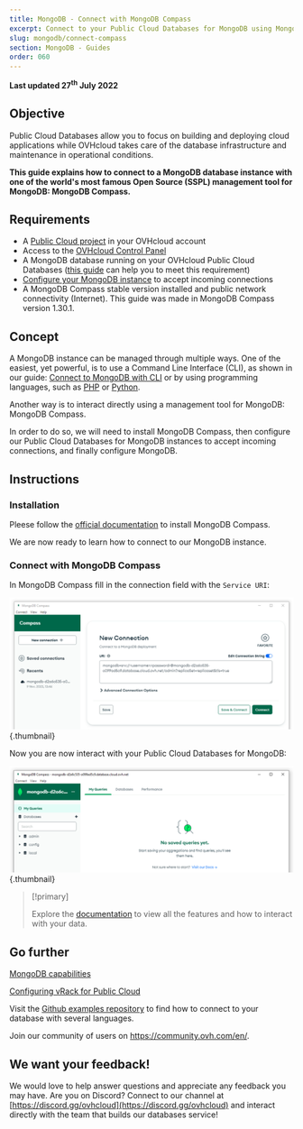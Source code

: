 ```yaml
---
title: MongoDB - Connect with MongoDB Compass
excerpt: Connect to your Public Cloud Databases for MongoDB using MongoDB Compass
slug: mongodb/connect-compass
section: MongoDB - Guides
order: 060
---
```


**Last updated 27<sup>th</sup> July 2022**

## Objective

Public Cloud Databases allow you to focus on building and deploying cloud applications while OVHcloud takes care of the database infrastructure and maintenance in operational conditions.

**This guide explains how to connect to a MongoDB database instance with one of the world's most famous Open Source (SSPL) management tool for MongoDB: MongoDB Compass.**

## Requirements

- A [Public Cloud project](https://www.ovhcloud.com/asia/public-cloud/) in your OVHcloud account
- Access to the [OVHcloud Control Panel](https://ca.ovh.com/auth/?action=gotomanager&from=https://www.ovh.com/asia/&ovhSubsidiary=asia)
- A MongoDB database running on your OVHcloud Public Cloud Databases ([this guide](https://docs.ovh.com/asia/en/publiccloud/databases/getting-started/) can help you to meet this requirement)
- [Configure your MongoDB instance](https://docs.ovh.com/asia/en/publiccloud/databases/mongodb/managing-service/) to accept incoming connections
- A MongoDB Compass stable version installed and public network connectivity (Internet). This guide was made in MongoDB Compass version 1.30.1.

## Concept

A MongoDB instance can be managed through multiple ways.
One of the easiest, yet powerful, is to use a Command Line Interface (CLI), as shown in our guide: [Connect to MongoDB with CLI](https://docs.ovh.com/asia/en/publiccloud/databases/mongodb/connect-cli/) or by using programming languages, such as [PHP](https://docs.ovh.com/asia/en/publiccloud/databases/mongodb/connect-php/) or [Python](https://docs.ovh.com/asia/en/publiccloud/databases/mongodb/connect-python/).

Another way is to interact directly using a management tool for MongoDB: MongoDB Compass.

In order to do so, we will need to install MongoDB Compass, then configure our Public Cloud Databases for MongoDB instances to accept incoming connections, and finally configure MongoDB.

## Instructions

### Installation

Pleese follow the [official documentation](https://docs.mongodb.com/compass/current/install/) to install MongoDB Compass.

We are now ready to learn how to connect to our MongoDB instance.

### Connect with MongoDB Compass

In MongoDB Compass fill in the connection field with the `Service URI`:

![New connection](images/new-connection.png){.thumbnail}

Now you are now interact with your Public Cloud Databases for MongoDB:

![Connected](images/connected.png){.thumbnail}

> [!primary]
>
> Explore the [documentation](https://docs.mongodb.com/compass/current/) to view all the features and how to interact with your data.
>

## Go further

[MongoDB capabilities](https://docs.ovh.com/asia/en/publiccloud/databases/mongodb/capabilities/)

[Configuring vRack for Public Cloud](https://docs.ovh.com/asia/en/public-cloud/public-cloud-vrack/)

Visit the [Github examples repository](https://github.com/ovh/public-cloud-databases-examples/tree/main/databases/mongodb) to find how to connect to your database with several languages.

Join our community of users on <https://community.ovh.com/en/>.

## We want your feedback!

We would love to help answer questions and appreciate any feedback you may have.
Are you on Discord? Connect to our channel at [https://discord.gg/ovhcloud](https://discord.gg/ovhcloud) and interact directly with the team that builds our databases service!
